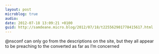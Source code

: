 ```yaml
---
layout: post
microblog: true
audio: 
date: 2012-07-18 13:09:21 +0100
guid: http://samdeane.micro.blog/2012/07/18/t225562901778415617.html
---
```

@nsconf can only go from the descriptions on the site, but they all appear to be preaching to the converted as far as I’m concerned
